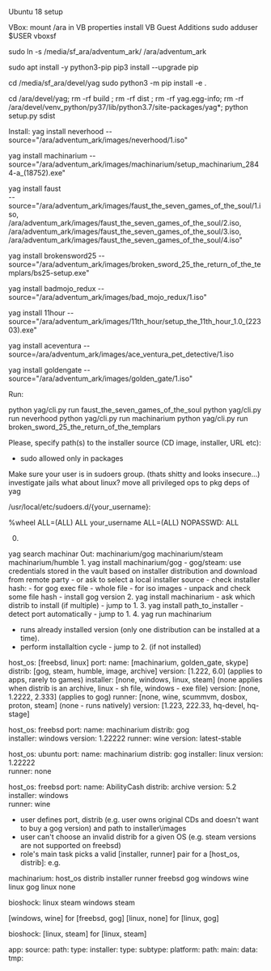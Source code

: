 Ubuntu 18 setup

VBox: mount /ara in VB properties
install VB Guest Additions
sudo adduser $USER vboxsf

sudo ln -s /media/sf_ara/adventum_ark/ /ara/adventum_ark

sudo apt install -y python3-pip
pip3 install --upgrade pip

cd /media/sf_ara/devel/yag
sudo python3 -m pip install -e .





cd /ara/devel/yag; rm -rf build ; rm -rf dist ; rm -rf yag.egg-info; rm -rf /ara/devel/venv_python/py37/lib/python3.7/site-packages/yag*; python setup.py sdist

Install:
yag install neverhood --source="/ara/adventum_ark/images/neverhood/1.iso"

yag install machinarium --source="/ara/adventum_ark/images/machinarium/setup_machinarium_2844-a_(18752).exe"

yag install faust \
--source="/ara/adventum_ark/images/faust_the_seven_games_of_the_soul/1.iso,\
/ara/adventum_ark/images/faust_the_seven_games_of_the_soul/2.iso,\
/ara/adventum_ark/images/faust_the_seven_games_of_the_soul/3.iso,\
/ara/adventum_ark/images/faust_the_seven_games_of_the_soul/4.iso"

yag install brokensword25 --source="/ara/adventum_ark/images/broken_sword_25_the_return_of_the_templars/bs25-setup.exe"

yag install badmojo_redux --source="/ara/adventum_ark/images/bad_mojo_redux/1.iso"

yag install 11hour --source="/ara/adventum_ark/images/11th_hour/setup_the_11th_hour_1.0_(22303).exe"

yag install aceventura --source=/ara/adventum_ark/images/ace_ventura_pet_detective/1.iso

yag install goldengate --source="/ara/adventum_ark/images/golden_gate/1.iso"

Run:

python yag/cli.py run faust_the_seven_games_of_the_soul
python yag/cli.py run neverhood
python yag/cli.py run machinarium
python yag/cli.py run broken_sword_25_the_return_of_the_templars


Please, specify path(s) to the installer source (CD image, installer, URL etc):


- sudo allowed only in packages


Make sure your user is in sudoers group.
(thats shitty and looks insecure...) investigate jails
what about linux?
move all privileged ops to pkg deps of yag

/usr/local/etc/sudoers.d/{your_username}:

%wheel ALL=(ALL) ALL
your_username ALL=(ALL) NOPASSWD: ALL


0.
yag search machinar
Out:
machinarium/gog
machinarium/steam
machinarium/humble
1.
yag install machinarium/gog
    - gog/steam: use credentials stored in the vault based on installer distribution and download from remote party
    - or ask to select a local installer source
    - check installer hash:
        - for gog exec file - whole file
        - for iso images - unpack and check some file hash
    - install gog version
2.
yag install machinarium
    - ask which distrib to install (if multiple)
    - jump to 1.
3.
yag install path_to_installer
    - detect port automatically
    - jump to 1.
4.
yag run machinarium
 - runs already installed version (only one distribution can be installed at a time).
 - perform installaltion cycle - jump to 2. (if not installed)





host_os: [freebsd, linux]
port:
    name: [machinarium, golden_gate, skype]
    distrib: [gog, steam, humble, image, archive]
    version: [1.222, 6.0] (applies to apps, rarely to games)
    installer: [none, windows, linux, steam] (none applies when distrib is an archive, linux - sh file, windows - exe file)
        version: [none, 1.2222, 2.333] (applies to gog)
    runner: [none, wine, scummvm, dosbox, proton, steam] (none - runs natively)
        version: [1.223, 222.33, hq-devel, hq-stage]
        


host_os: freebsd
port:
    name: machinarium
    distrib: gog    
    installer: windows
        version: 1.22222
    runner: wine
        version: latest-stable

host_os: ubuntu
port:
    name: machinarium
    distrib: gog
    installer: linux
        version: 1.22222    
    runner: none

host_os: freebsd
port:
    name: AbilityCash
    distrib: archive
    version: 5.2
    installer: windows        
    runner: wine


- user defines port, distrib (e.g. user owns original CDs and doesn't want to buy a gog version) and path to installer\images
- user can't choose an invalid distrib for a given OS (e.g. steam versions are not supported on freebsd)
- role's main task picks a valid [installer, runner] pair for a [host_os, distrib]:
e.g.

machinarium:
host_os   distrib   installer   runner
freebsd   gog       windows     wine
linux     gog       linux       none

bioshock:
linux     steam     windows     steam

[windows, wine] for [freebsd, gog]
[linux, none] for [linux, gog]

bioshock:
[linux, steam] for [linux, steam]

 
app:
    source:
        path:
        type:
        installer:
            type:
            subtype:
            platform:
    path:
        main:
        data:
        tmp: